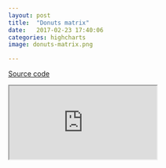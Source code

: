 ```yaml
---
layout: post
title:  "Donuts matrix"
date:   2017-02-23 17:40:06
categories: highcharts
image: donuts-matrix.png

---
```





[Source code](https://github.com/shinysolutions/donuts)

<iframe src="http://51.175.77.204/donuts/"></iframe><br>

